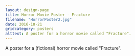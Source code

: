 ```yaml
---
layout: design-page
title: Horror Movie Poster - Fracture
filename: "HorrorPoster2.jpg"
date: 2016-10-21
gridcategory: posters
alttext: A poster for a horror movie called "Fracture".
---
```

A poster for a (fictional) horror movie called "Fracture".
